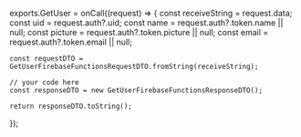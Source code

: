 exports.GetUser = onCall((request) => {
    const receiveString = request.data;
    const uid = request.auth?.uid;
    const name = request.auth?.token.name || null;
    const picture = request.auth?.token.picture || null;
    const email = request.auth?.token.email || null;

    const requestDTO = GetUserFirebaseFunctionsRequestDTO.fromString(receiveString);

    // your code here
    const responseDTO = new GetUserFirebaseFunctionsResponseDTO();

    return responseDTO.toString();
});